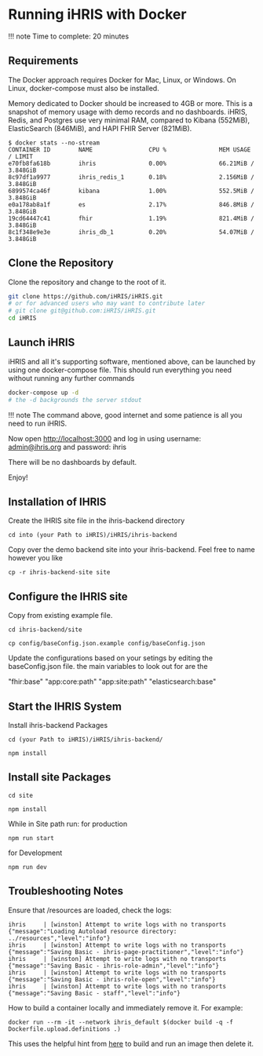 # Running iHRIS with Docker

!!! note
    Time to complete: 20 minutes

## Requirements

The Docker approach requires Docker for Mac, Linux, or Windows. On Linux, docker-compose must also be installed.

Memory dedicated to Docker should be increased to 4GB or more. This is a snapshot of memory usage with demo records and no dashboards. iHRIS, Redis, and Postgres use very minimal RAM, compared to Kibana (552MiB), ElasticSearch (846MiB), and HAPI FHIR Server (821MiB).

```
$ docker stats --no-stream
CONTAINER ID        NAME                CPU %               MEM USAGE / LIMIT  
e70fb8fa618b        ihris               0.00%               66.21MiB / 3.848GiB
8c97df1a9977        ihris_redis_1       0.18%               2.156MiB / 3.848GiB
6899574ca46f        kibana              1.00%               552.5MiB / 3.848GiB
e0a178ab8a1f        es                  2.17%               846.8MiB / 3.848GiB
19cd64447c41        fhir                1.19%               821.4MiB / 3.848GiB
8c1f348e9e3e        ihris_db_1          0.20%               54.07MiB / 3.848GiB
```

## Clone the Repository

Clone the repository and change to the root of it.

```sh
git clone https://github.com/iHRIS/iHRIS.git
# or for advanced users who may want to contribute later
# git clone git@github.com:iHRIS/iHRIS.git
cd iHRIS
```

## Launch iHRIS

iHRIS and all it's supporting software, mentioned above, can be launched by using one docker-compose file. This should run everything you need without running any further commands

```sh
docker-compose up -d
# the -d backgrounds the server stdout
```

!!! note
    The command above, good internet and some patience is all you need to run iHRIS.

Now open [http://localhost:3000](http://localhost:3000) and log in using username: <admin@ihris.org> and password: ihris

There will be no dashboards by default.

Enjoy!

## Installation of IHRIS
Create the IHRIS site file in the ihris-backend directory

```cd into (your Path to iHRIS)/iHRIS/ihris-backend```

Copy over the demo backend site into your ihris-backend. Feel free to name however you like

```cp -r ihris-backend-site site```

## Configure the IHRIS site 

Copy from existing example file.

```cd ihris-backend/site```

```cp config/baseConfig.json.example config/baseConfig.json```

Update the configurations based on your setings by editing the baseConfig.json file. the main variables to look out for are the

"fhir:base"
"app:core:path"
"app:site:path"
"elasticsearch:base"

## Start the IHRIS System

Install ihris-backend Packages

```cd (your Path to iHRIS)/iHRIS/ihris-backend/```

```npm install```

## Install site Packages

```cd site```

```npm install```

While in Site path run:
for production

```npm run start```

for Development

```npm run dev```

## Troubleshooting Notes

Ensure that /resources are loaded, check the logs:

```log
ihris     | [winston] Attempt to write logs with no transports {"message":"Loading Autoload resource directory: ../resources","level":"info"}
ihris     | [winston] Attempt to write logs with no transports {"message":"Saving Basic - ihris-page-practitioner","level":"info"}
ihris     | [winston] Attempt to write logs with no transports {"message":"Saving Basic - ihris-role-admin","level":"info"}
ihris     | [winston] Attempt to write logs with no transports {"message":"Saving Basic - ihris-role-open","level":"info"}
ihris     | [winston] Attempt to write logs with no transports {"message":"Saving Basic - staff","level":"info"}
```

How to build a container locally and immediately remove it. For example:

```
docker run --rm -it --network ihris_default $(docker build -q -f Dockerfile.upload.definitions .)
```

This uses the helpful hint from [here](https://stackoverflow.com/questions/45141402/build-and-run-dockerfile-with-one-command) to build and run an image then delete it.
